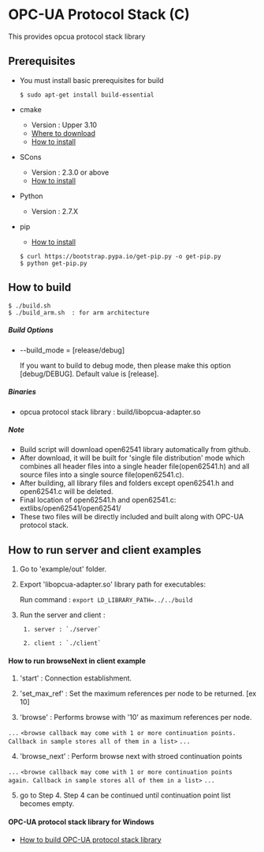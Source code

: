 OPC-UA Protocol Stack (C)
================================

This provides opcua protocol stack library 

## Prerequisites ##

- You must install basic prerequisites for build
  ```shell
  $ sudo apt-get install build-essential
  ```
- cmake
  - Version : Upper 3.10
  - [Where to download](https://cmake.org/download/)
  - [How to install](https://cmake.org/install/)

- SCons
  - Version : 2.3.0 or above
  - [How to install](http://scons.org/doc/2.3.0/HTML/scons-user/c95.html)

- Python
  - Version : 2.7.X

- pip
  - [How to install](https://pip.pypa.io/en/latest/installing/)
   ```shell
   $ curl https://bootstrap.pypa.io/get-pip.py -o get-pip.py
   $ python get-pip.py
   ``` 

## How to build  ##

```shell
$ ./build.sh
$ ./build_arm.sh  : for arm architecture
```

##### Build Options #####
- --build_mode = [release/debug] 

  If you want to build to debug mode, then please make this option [debug/DEBUG]. Default value is [release].

##### Binaries #####
- opcua protocol stack library : build/libopcua-adapter.so

##### Note #####
- Build script will download open62541 library automatically from github.
- After download, it will be built for 'single file distribution' mode which combines
all header files into a single header file(open62541.h) and all source files into a single source file(open62541.c).
- After building, all library files and folders except open62541.h and open62541.c will be deleted.
- Final location of open62541.h and open62541.c: extlibs/open62541/open62541/
- These two files will be directly included and built along with OPC-UA protocol stack.

## How to run server and client examples

1. Go to 'example/out' folder.

2. Export 'libopcua-adapter.so' library path for executables:

	Run command : `export LD_LIBRARY_PATH=../../build`
	
3. Run the server and client :

        1. server : `./server`

        2. client : `./client`

#### How to run browseNext in client example ####

1. 'start' : Connection establishment.

2. 'set_max_ref' : Set the maximum references per node to be returned. [ex 10]

3. 'browse' : Performs browse with '10' as maximum references per node.

`...`
`<browse callback may come with 1 or more continuation points. Callback in sample stores all of them in a list>`
`...`

4. 'browse_next' : Perform browse next with stroed continuation points

`...`
`<browse callback may come with 1 or more continuation points again. Callback in sample stores all of them in a list>`
`...`

5. go to Step 4.
   Step 4 can be continued until continuation point list becomes empty.

#### OPC-UA protocol stack library for Windows ####
  - [How to build OPC-UA protocol stack library](https://github.sec.samsung.net/RS7-EdgeComputing/protocol-opcua-c/edit/master/README_windows.md)
